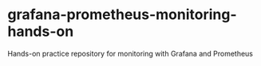 # grafana-prometheus-monitoring-hands-on
Hands-on practice repository for monitoring with Grafana and Prometheus
